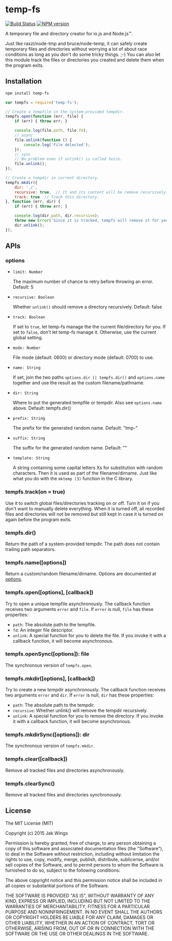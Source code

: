 # temp-fs

[![Build Status](https://travis-ci.org/jakwings/node-temp-fs.svg)](https://travis-ci.org/jakwings/node-temp-fs)
[![NPM version](https://badge.fury.io/js/temp-fs.svg)](http://badge.fury.io/js/temp-fs)

A temporary file and directory creator for io.js and Node.js™.

Just like raszi/node-tmp and bruce/node-temp, it can safely create temporary
files and directories without worrying a lot of about race conditions as long
as you don't do some tricky things. ;-) You can also let this module track the
files or directories you created and delete them when the program exits.


## Installation

```bash
npm install temp-fs
```

```javascript
var tempfs = require('temp-fs');

// Create a tempfile in the system-provided tempdir.
tempfs.open(function (err, file) {
    if (err) { throw err; }

    console.log(file.path, file.fd);
    // async
    file.unlink(function () {
        console.log('File delected');
    });
    // sync
    // No problem even if unlink() is called twice.
    file.unlink();
});

// Create a tempdir in current directory.
tempfs.mkdir({
    dir: './',
    recursive: true,  // It and its content will be remove recursively.
    track: true  // Track this directory.
}, function (err, dir) {
    if (err) { throw err; }

    console.log(dir.path, dir.recursive);
    throw new Error('Since it is tracked, tempfs will remove it for you.');
    dir.unlink();
});
```


## APIs

### options

*   `limit: Number`

    The maximum number of chance to retry before throwing an error. Default: 5

*   `recursive: Boolean`

    Whether `unlink()` should remove a directory recursively. Default: false

*   `track: Boolean`

    If set to `true`, let temp-fs manage the the current file/directory for
    you. If set to `false`, don't let temp-fs manage it. Otherwise, use the
    current global setting.

*   `mode: Number`

    File mode (default: 0600) or directory mode (default: 0700) to use.

*   `name: String`

    If set, join the two paths `options.dir || tempfs.dir()` and
    `options.name` together and use the result as the custom
    filename/pathname.

*   `dir: String`

    Where to put the generated tempfile or tempdir. Also see `options.name`
    above. Default: tempfs.dir()

*   `prefix: String`

    The prefix for the generated random name. Default: "tmp-"

*   `suffix: String`

    The suffix for the generated random name. Default: ""

*   `template: String`

    A string containing some capital letters Xs for substitution with random
    characters. Then it is used as part of the filename/dirname. Just like what
    you do with the `mktemp (3)` function in the C library.

### tempfs.track(on = true)

Use it to switch global files/directories tracking on or off. Turn it on if
you don't want to manually delete everything. When it is turned off, all
recorded files and directories will not be removed but still kept in case it
is turned on again before the program exits.

### tempfs.dir()

Return the path of a system-provided tempdir. The path does not contain
trailing path separators.

### tempfs.name([options])

Return a custom/random filename/dirname. Options are documented at
[options](#options).

### tempfs.open([options], [callback])

Try to open a unique tempfile asynchronously. The callback function receives
two arguments `error` and `file`. If `error` is null, `file` has these
properties:

*   `path`: The absolute path to the tempfile.
*   `fd`: An integer file descriptor.
*   `unlink`: A special function for you to delete the file. If you invoke it
    with a callback function, it will become asynchronous.

### tempfs.openSync([options]): file

The synchronous version of `tempfs.open`.

### tempfs.mkdir([options], [callback])

Try to create a new tempdir asynchronously. The callback function receives two
arguments `error` and `dir`. If `error` is null, `dir` has these properties:

*   `path`: The absolute path to the tempdir.
*   `recursive`: Whether unlink() will remove the tempdir recursively.
*   `unlink`: A special function for you to remove the directory. If you
    invoke it with a callback function, it will become asynchronous.

### tempfs.mkdirSync([options]): dir

The synchronous version of `tempfs.mkdir`.

### tempfs.clear([callback])

Remove all tracked files and directories asynchronously.

### tempfs.clearSync()

Remove all tracked files and directories synchronously.


## License

The MIT License (MIT)

Copyright (c) 2015 Jak Wings

Permission is hereby granted, free of charge, to any person obtaining a copy
of this software and associated documentation files (the "Software"), to deal
in the Software without restriction, including without limitation the rights
to use, copy, modify, merge, publish, distribute, sublicense, and/or sell
copies of the Software, and to permit persons to whom the Software is
furnished to do so, subject to the following conditions:

The above copyright notice and this permission notice shall be included in all
copies or substantial portions of the Software.

THE SOFTWARE IS PROVIDED "AS IS", WITHOUT WARRANTY OF ANY KIND, EXPRESS OR
IMPLIED, INCLUDING BUT NOT LIMITED TO THE WARRANTIES OF MERCHANTABILITY,
FITNESS FOR A PARTICULAR PURPOSE AND NONINFRINGEMENT. IN NO EVENT SHALL THE
AUTHORS OR COPYRIGHT HOLDERS BE LIABLE FOR ANY CLAIM, DAMAGES OR OTHER
LIABILITY, WHETHER IN AN ACTION OF CONTRACT, TORT OR OTHERWISE, ARISING FROM,
OUT OF OR IN CONNECTION WITH THE SOFTWARE OR THE USE OR OTHER DEALINGS IN THE
SOFTWARE.
